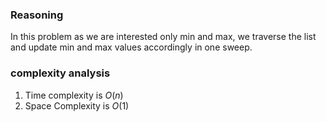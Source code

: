 ### Reasoning
In this problem as we are interested only min and max, we traverse the list and update min and max values accordingly in one sweep. 

### complexity analysis
1. Time complexity is $O(n)$
2. Space Complexity is $O(1)$
